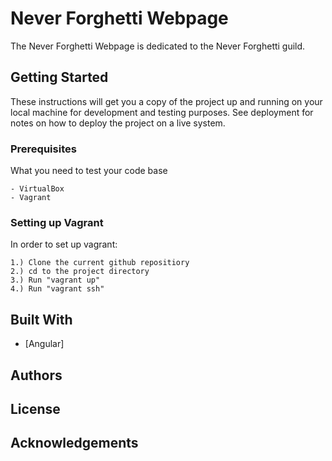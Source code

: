 # Never Forghetti Webpage
The Never Forghetti Webpage is dedicated to the Never Forghetti guild.

## Getting Started
These instructions will get you a copy of the project up and running on your local machine for development and testing purposes. See deployment for notes on how to deploy the project on a live system.

### Prerequisites
What you need to test your code base
```
- VirtualBox
- Vagrant
```

### Setting up Vagrant
In order to set up vagrant:
```
1.) Clone the current github repositiory
2.) cd to the project directory
3.) Run "vagrant up"
4.) Run "vagrant ssh"
```

## Built With
* [Angular]

## Authors

## License

## Acknowledgements 